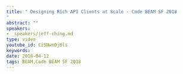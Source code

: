 ```yaml
---
title: " Designing Rich API Clients at Scale - Code BEAM SF 2018
"
abstract: ""
speakers:
- _speakers/jeff-ching.md
type: video
youtube_id: CiSNwmDj6ls
keywords: 
date: 2018-04-12
tags: BEAM,Code BEAM SF 2018
---
```

